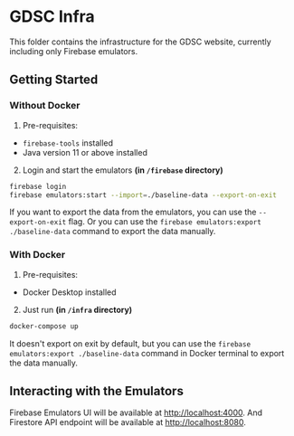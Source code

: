 # GDSC Infra

This folder contains the infrastructure for the GDSC website, currently including only Firebase emulators.

## Getting Started

### Without Docker

1. Pre-requisites:

- `firebase-tools` installed
- Java version 11 or above installed

2. Login and start the emulators **(in `/firebase` directory)**

```bash
firebase login
firebase emulators:start --import=./baseline-data --export-on-exit
```

If you want to export the data from the emulators, you can use the `--export-on-exit` flag.
Or you can use the `firebase emulators:export ./baseline-data` command to export the data manually.

### With Docker

1. Pre-requisites:

- Docker Desktop installed

2. Just run **(in `/infra` directory)**

```bash
docker-compose up
```

It doesn't export on exit by default, but you can use the `firebase emulators:export ./baseline-data` command in Docker terminal to export the data manually.

## Interacting with the Emulators

Firebase Emulators UI will be available at [http://localhost:4000](http://localhost:4000).
And Firestore API endpoint will be available at [http://localhost:8080](http://localhost:8080).
